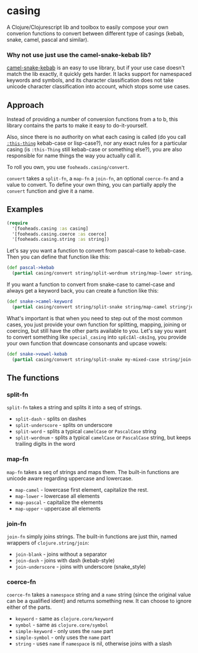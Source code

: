 # casing

A Clojure/Clojurescript lib and toolbox to easily compose your own
converion functions to convert between different type of casings (kebab,
snake, camel, pascal and similar).

### Why not use just use the camel-snake-kebab lib?

[camel-snake-kebab](https://github.com/clj-commons/camel-snake-kebab) is
an easy to use library, but if your use case doesn't match
the lib exactly, it quickly gets harder. It lacks support for namespaced
keywords and symbols, and its character classification does not take
unicode character classification into account, which stops some use cases.

## Approach

Instead of providing a number of conversion functions from a to b, this
library contains the parts to make it easy to do-it-yourself.

Also, since there is no authority on what each casing is called (do you
call
[`:this-thing`](https://en.wikipedia.org/wiki/Naming_convention_(programming)#Examples_of_multiple-word_identifier_formats)
kebab-case or lisp-case?), nor any exact rules for a particular casing (is
`:this-Thing` still kebab-case or something else?), you are also
responsible for name things the way you actually call it.

To roll you own, you use `fooheads.casing/convert`.

`convert` takes a `split-fn`, a `map-fn` a `join-fn`, an optional
`coerce-fn` and a value to convert. To define your own thing, you can
partially apply the `convert` function and give it a name.

## Examples

```clojure
(require
  '[fooheads.casing :as casing]
  '[fooheads.casing.coerce :as coerce]
  '[fooheads.casing.string :as string])
```

Let's say you want a function to convert from pascal-case to kebab-case.
Then you can define that function like this:

```clojure
(def pascal->kebab
  (partial casing/convert string/split-wordnum string/map-lower string/join-dash))
```

If you want a function to convert from snake-case to camel-case and always
get a keyword back, you can create a function like this:

```clojure
(def snake->camel-keyword
  (partial casing/convert string/split-snake string/map-camel string/join-blank coerce/keyword))
```

What's important is that when you need to step out of the most common
cases, you just provide your own function for splitting,
mapping, joining or coercing, but still have the other parts available to
you. Let's say you want to convert something like `special_casing` into
`spEcIAl-cAsIng`, you provide your own function that downcase consonants
and upcase vowels:

```clojure
(def snake->vowel-kebab
  (partial casing/convert string/split-snake my-mixed-case string/join-dash))
```


## The functions

### split-fn

`split-fn` takes a string and splits it into a seq of strings.

  * `split-dash` - splits on dashes
  * `split-underscore` - splits on underscore
  * `split-word` - splits a typical `camelCase` or `PascalCase` string
  * `split-wordnum` - splits a typical `camelCase` or `PascalCase` string,
    but keeps trailing digits in the word


### map-fn

`map-fn` takes a seq of strings and maps them. The built-in functions are
unicode aware regarding uppercase and lowercase.

  * `map-camel` - lowercase first element, capitalize the rest.
  * `map-lower` - lowercase all elements
  * `map-pascal` - capitalize the elements
  * `map-upper` - uppercase all elements


### join-fn

`join-fn` simply joins strings. The built-in functions are just thin,
named wrappers of `clojure.string/join`:

  * `join-blank` - joins without a separator
  * `join-dash` - joins with dash (kebab-style)
  * `join-underscore` - joins with underscore (snake_style)

### coerce-fn

`coerce-fn` takes a `namespace` string and a `name` string (since the
original value can be a qualified ident) and returns something new.
It can choose to ignore either of the parts.

   * `keyword` - same as `clojure.core/keyword`
   * `symbol` - same as `clojure.core/symbol`
   * `simple-keyword` - only uses the `name` part
   * `simple-symbol` - only uses the `name` part
   * `string` - uses `name` if `namespace` is nil, otherwise joins with a slash

